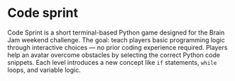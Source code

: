 # Code sprint
Code Sprint is a short terminal-based Python game designed for the Brain Jam weekend challenge.   The goal: teach players basic programming logic through interactive choices — no prior coding experience required.  Players help an avatar overcome obstacles by selecting the correct Python code snippets.   Each level introduces a new concept like `if` statements, `while` loops, and variable logic. 
